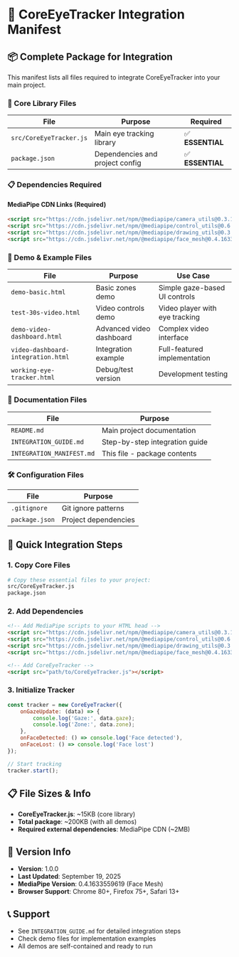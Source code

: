 # 🎯 CoreEyeTracker Integration Manifest

## 📦 Complete Package for Integration

This manifest lists all files required to integrate CoreEyeTracker into your main project.

### 🔧 Core Library Files

| File | Purpose | Required |
|------|---------|----------|
| `src/CoreEyeTracker.js` | Main eye tracking library | ✅ **ESSENTIAL** |
| `package.json` | Dependencies and project config | ✅ **ESSENTIAL** |

### 📋 Dependencies Required

#### MediaPipe CDN Links (Required)
```html
<script src="https://cdn.jsdelivr.net/npm/@mediapipe/camera_utils@0.3.1640029074/camera_utils.js" crossorigin="anonymous"></script>
<script src="https://cdn.jsdelivr.net/npm/@mediapipe/control_utils@0.6.1629159505/control_utils.js" crossorigin="anonymous"></script>
<script src="https://cdn.jsdelivr.net/npm/@mediapipe/drawing_utils@0.3.1620248257/drawing_utils.js" crossorigin="anonymous"></script>
<script src="https://cdn.jsdelivr.net/npm/@mediapipe/face_mesh@0.4.1633559619/face_mesh.js" crossorigin="anonymous"></script>
```

### 🚀 Demo & Example Files

| File | Purpose | Use Case |
|------|---------|----------|
| `demo-basic.html` | Basic zones demo | Simple gaze-based UI controls |
| `test-30s-video.html` | Video controls demo | Video player with eye tracking |
| `demo-video-dashboard.html` | Advanced video dashboard | Complex video interface |
| `video-dashboard-integration.html` | Integration example | Full-featured implementation |
| `working-eye-tracker.html` | Debug/test version | Development testing |

### 📖 Documentation Files

| File | Purpose |
|------|---------|
| `README.md` | Main project documentation |
| `INTEGRATION_GUIDE.md` | Step-by-step integration guide |
| `INTEGRATION_MANIFEST.md` | This file - package contents |

### 🛠 Configuration Files

| File | Purpose |
|------|---------|
| `.gitignore` | Git ignore patterns |
| `package.json` | Project dependencies |

## 🎯 Quick Integration Steps

### 1. Copy Core Files
```bash
# Copy these essential files to your project:
src/CoreEyeTracker.js
package.json
```

### 2. Add Dependencies
```html
<!-- Add MediaPipe scripts to your HTML head -->
<script src="https://cdn.jsdelivr.net/npm/@mediapipe/camera_utils@0.3.1640029074/camera_utils.js" crossorigin="anonymous"></script>
<script src="https://cdn.jsdelivr.net/npm/@mediapipe/control_utils@0.6.1629159505/control_utils.js" crossorigin="anonymous"></script>
<script src="https://cdn.jsdelivr.net/npm/@mediapipe/drawing_utils@0.3.1620248257/drawing_utils.js" crossorigin="anonymous"></script>
<script src="https://cdn.jsdelivr.net/npm/@mediapipe/face_mesh@0.4.1633559619/face_mesh.js" crossorigin="anonymous"></script>

<!-- Add CoreEyeTracker -->
<script src="path/to/CoreEyeTracker.js"></script>
```

### 3. Initialize Tracker
```javascript
const tracker = new CoreEyeTracker({
    onGazeUpdate: (data) => {
        console.log('Gaze:', data.gaze);
        console.log('Zone:', data.zone);
    },
    onFaceDetected: () => console.log('Face detected'),
    onFaceLost: () => console.log('Face lost')
});

// Start tracking
tracker.start();
```

## 📋 File Sizes & Info

- **CoreEyeTracker.js**: ~15KB (core library)
- **Total package**: ~200KB (with all demos)
- **Required external dependencies**: MediaPipe CDN (~2MB)

## 🔄 Version Info

- **Version**: 1.0.0
- **Last Updated**: September 19, 2025
- **MediaPipe Version**: 0.4.1633559619 (Face Mesh)
- **Browser Support**: Chrome 80+, Firefox 75+, Safari 13+

## 📞 Support

- See `INTEGRATION_GUIDE.md` for detailed integration steps
- Check demo files for implementation examples
- All demos are self-contained and ready to run